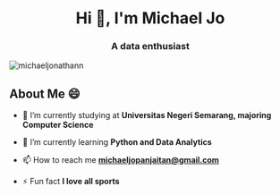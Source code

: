 <!--
**michaeljonathann/michaeljonathann** is a ✨ _special_ ✨ repository because its `README.md` (this file) appears on your GitHub profile.
-->

<h1 align="center">Hi 👋, I'm Michael Jo</h1>
<h3 align="center">A data enthusiast</h3>

<p align="left"> <img src="https://komarev.com/ghpvc/?username=michaeljonathann&label=Profile%20views&color=0e75b6&style=flat" alt="michaeljonathann" /> </p>

## About Me 😄
- 🔭 I’m currently studying at **Universitas Negeri Semarang, majoring Computer Science**

- 🌱 I’m currently learning **Python and Data Analytics**

- 📫 How to reach me **michaeljopanjaitan@gmail.com**

- ⚡ Fun fact **I love all sports**
